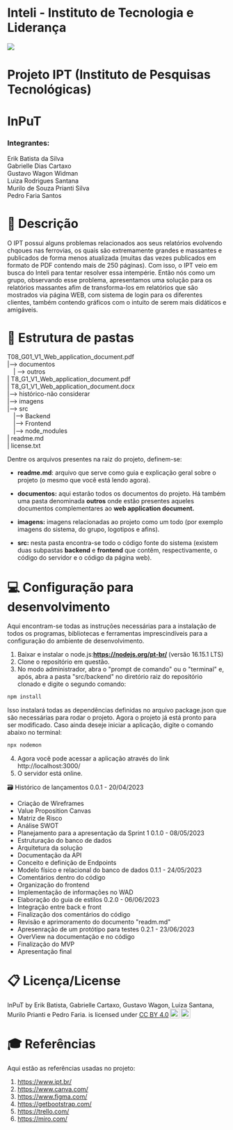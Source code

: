 <h1>Inteli - Instituto de Tecnologia e Liderança</h1>

<img src= "https://s3.amazonaws.com/gupy5/production/companies/26702/images/jobs/4705461/20230419025526220_socialPicture.jpg">

# Projeto IPT (Instituto de Pesquisas Tecnológicas)

<h1>InPuT</h1>
<h3>Integrantes:</h3>
Erik Batista da Silva<br>
Gabrielle Dias Cartaxo<br>
Gustavo Wagon Widman<br>
Luiza Rodrigues Santana<br>
Murilo de Souza Prianti Silva<br>
Pedro Faria Santos

<h1>📝 Descrição</h1>
O IPT possui alguns problemas relacionados aos seus relatórios evolvendo chqoues nas ferrovias, os quais são extremamente grandes e massantes e publicados de forma menos atualizada (muitas das vezes publicados em formato de PDF contendo mais de 250 páginas). Com isso, o IPT veio em busca do Inteli para tentar resolver essa intempérie. Então nós como um grupo, observando esse problema, apresentamos uma solução para os relatórios massantes afim de transforma-los em relatórios que são mostrados via página WEB, com sistema de login para os diferentes clientes, também contendo gráficos com o intuito de serem mais didáticos e amigáveis.

<h1>📁 Estrutura de pastas</h1>
T08_G01_V1_Web_application_document.pdf<br>
|--> documentos<br>
 &emsp;| --> outros<br>
| T8_G1_V1_Web_application_document.pdf<br>
| T8_G1_V1_Web_application_document.docx<br>
|--> histórico-não considerar<br>
|--> imagens<br>
|--> src<br>
 &emsp;|--> Backend<br>
 &emsp;|--> Frontend<br>
 &emsp;|--> node_modules<br>
| readme.md<br>
| license.txt<br>

Dentre os arquivos presentes na raiz do projeto, definem-se:

  - <b>readme.md</b>: arquivo que serve como guia e explicação geral sobre o projeto (o mesmo que você está lendo agora).

  - <b>documentos:</b> aqui estarão todos os documentos do projeto. Há também uma pasta denominada <b>outros</b> onde estão presentes aqueles documentos complementares ao <b>web application document.</b>

  - <b>imagens:</b> imagens relacionadas ao projeto como um todo (por exemplo imagens do sistema, do grupo, logotipos e afins).

  - <b>src:</b> nesta pasta encontra-se todo o código fonte do sistema (existem duas subpastas <b>backend</b> e <b>frontend</b> que contêm, respectivamente, o código do servidor e o código da página web).

<h1>💻 Configuração para desenvolvimento</h1>
Aqui encontram-se todas as instruções necessárias para a instalação de todos os programas, bibliotecas e ferramentas imprescindíveis para a configuração do ambiente de desenvolvimento.

1. Baixar e instalar o node.js:<b>https://nodejs.org/pt-br/ </b>(versão 16.15.1 LTS)
2. Clone o repositório em questão.
3. No modo administrador, abra o "prompt de comando" ou o "terminal" e, após, abra a pasta "src/backend" no diretório raiz do repositório clonado e digite o segundo comando:
  
```sh
npm install
```

Isso instalará todas as dependências definidas no arquivo package.json que são necessárias para rodar o projeto. Agora o projeto já está pronto para ser modificado. Caso ainda deseje iniciar a aplicação, digite o comando abaixo no terminal:
  
```sh
npx nodemon
```
  
4. Agora você pode acessar a aplicação através do link http://localhost:3000/
5. O servidor está online.

🗃 Histórico de lançamentos
0.0.1 - 20/04/2023
  * Criação de Wireframes
  * Value Proposition Canvas
  * Matriz de Risco
  * Análise SWOT
  * Planejamento para a apresentação da Sprint 1
0.1.0 - 08/05/2023
 * Estruturação do banco de dados
 * Arquitetura da solução
 * Documentação da API
 * Conceito e definição de Endpoints
 * Modelo físico e relacional do banco de dados
0.1.1 - 24/05/2023
 * Comentários dentro do código
 * Organização do frontend
 * Implementação de informações no WAD
 * Elaboração do guia de estilos
0.2.0 - 06/06/2023
 * Integração entre back e front
 * Finalização dos comentários do código
 * Revisão e aprimoramento do documento "readm.md"
 * Apresenração de um protótipo para testes
0.2.1 - 23/06/2023
 * OverView na documentação e no código
 * Finalização do MVP
 * Apresentação final

<h1>📋 Licença/License</h1>

<p xmlns:cc="http://creativecommons.org/ns#" xmlns:dct="http://purl.org/dc/terms/"><span property="dct:title">InPuT</span> by <span property="cc:attributionName">Erik Batista, Gabrielle Cartaxo, Gustavo Wagon, Luiza Santana, Murilo Prianti e Pedro Faria.</span> is licensed under <a href="http://creativecommons.org/licenses/by/4.0/?ref=chooser-v1" target="_blank" rel="license noopener noreferrer" style="display:inline-block;">CC BY 4.0<img style="height:22px!important;margin-left:3px;vertical-align:text-bottom;" src="https://mirrors.creativecommons.org/presskit/icons/cc.svg?ref=chooser-v1"><img style="height:22px!important;margin-left:3px;vertical-align:text-bottom;" src="https://mirrors.creativecommons.org/presskit/icons/by.svg?ref=chooser-v1"></a></p>

<h1>🎓 Referências</h1>
Aqui estão as referências usadas no projeto:

1. https://www.ipt.br/
2. https://www.canva.com/
3. https://www.figma.com/
4. https://getbootstrap.com/
5. https://trello.com/
6. https://miro.com/






